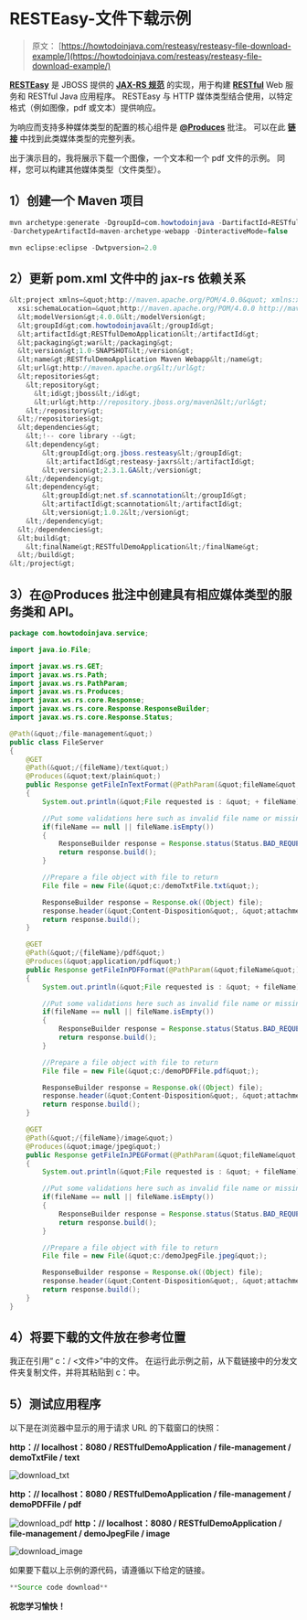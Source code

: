 # RESTEasy-文件下载示例

> 原文： [https://howtodoinjava.com/resteasy/resteasy-file-download-example/](https://howtodoinjava.com/resteasy/resteasy-file-download-example/)

[**RESTEasy**](http://resteasy.jboss.org/ "resteasy") 是 JBOSS 提供的 [**JAX-RS 规范**](https://jcp.org/en/jsr/detail?id=311 "jax-rs") 的实现，用于构建 [**RESTful**](https://en.wikipedia.org/wiki/Representational_state_transfer "restful") Web 服务和 RESTful Java 应用程序。 RESTEasy 与 HTTP 媒体类型结合使用，以特定格式（例如图像，pdf 或文本）提供响应。

为响应而支持多种媒体类型的配置的核心组件是 [**@Produces**](https://docs.oracle.com/javaee/6/api/javax/ws/rs/Produces.html "Produces annotation") 批注。 可以在此 **[链接](https://en.wikipedia.org/wiki/Internet_media_type "media types")** 中找到此类媒体类型的完整列表。

出于演示目的，我将展示下载一个图像，一个文本和一个 pdf 文件的示例。 同样，您可以构建其他媒体类型（文件类型）。

## **1）创建一个 Maven 项目**

```java
mvn archetype:generate -DgroupId=com.howtodoinjava -DartifactId=RESTfulDemoApplication 
-DarchetypeArtifactId=maven-archetype-webapp -DinteractiveMode=false

mvn eclipse:eclipse -Dwtpversion=2.0
```

## **2）更新 pom.xml 文件**中的 jax-rs 依赖关系

```java
&lt;project xmlns=&quot;http://maven.apache.org/POM/4.0.0&quot; xmlns:xsi=&quot;http://www.w3.org/2001/XMLSchema-instance&quot;
  xsi:schemaLocation=&quot;http://maven.apache.org/POM/4.0.0 http://maven.apache.org/maven-v4_0_0.xsd&quot;&gt;
  &lt;modelVersion&gt;4.0.0&lt;/modelVersion&gt;
  &lt;groupId&gt;com.howtodoinjava&lt;/groupId&gt;
  &lt;artifactId&gt;RESTfulDemoApplication&lt;/artifactId&gt;
  &lt;packaging&gt;war&lt;/packaging&gt;
  &lt;version&gt;1.0-SNAPSHOT&lt;/version&gt;
  &lt;name&gt;RESTfulDemoApplication Maven Webapp&lt;/name&gt;
  &lt;url&gt;http://maven.apache.org&lt;/url&gt;
  &lt;repositories&gt;
   	&lt;repository&gt;
      &lt;id&gt;jboss&lt;/id&gt;
      &lt;url&gt;http://repository.jboss.org/maven2&lt;/url&gt;
   	&lt;/repository&gt;
  &lt;/repositories&gt;
  &lt;dependencies&gt;
    &lt;!-- core library --&gt;
	&lt;dependency&gt;
		&lt;groupId&gt;org.jboss.resteasy&lt;/groupId&gt;
		 &lt;artifactId&gt;resteasy-jaxrs&lt;/artifactId&gt;
		&lt;version&gt;2.3.1.GA&lt;/version&gt;
	&lt;/dependency&gt;
	&lt;dependency&gt;
		&lt;groupId&gt;net.sf.scannotation&lt;/groupId&gt;
		&lt;artifactId&gt;scannotation&lt;/artifactId&gt;
		&lt;version&gt;1.0.2&lt;/version&gt;
	&lt;/dependency&gt;
  &lt;/dependencies&gt;
  &lt;build&gt;
    &lt;finalName&gt;RESTfulDemoApplication&lt;/finalName&gt;
  &lt;/build&gt;
&lt;/project&gt;

```

## **3）在@Produces 批注**中创建具有相应媒体类型的服务类和 API。

```java
package com.howtodoinjava.service;

import java.io.File;

import javax.ws.rs.GET;
import javax.ws.rs.Path;
import javax.ws.rs.PathParam;
import javax.ws.rs.Produces;
import javax.ws.rs.core.Response;
import javax.ws.rs.core.Response.ResponseBuilder;
import javax.ws.rs.core.Response.Status;

@Path(&quot;/file-management&quot;)
public class FileServer
{
	@GET
	@Path(&quot;/{fileName}/text&quot;)
	@Produces(&quot;text/plain&quot;)
	public Response getFileInTextFormat(@PathParam(&quot;fileName&quot;) String fileName) 
	{
		System.out.println(&quot;File requested is : &quot; + fileName);

		//Put some validations here such as invalid file name or missing file name
		if(fileName == null || fileName.isEmpty())
		{
			ResponseBuilder response = Response.status(Status.BAD_REQUEST);
			return response.build();
		}

		//Prepare a file object with file to return
		File file = new File(&quot;c:/demoTxtFile.txt&quot;);

		ResponseBuilder response = Response.ok((Object) file);
		response.header(&quot;Content-Disposition&quot;, &quot;attachment; filename=&quot;howtodoinjava.txt&quot;&quot;);
		return response.build();
	}

	@GET
	@Path(&quot;/{fileName}/pdf&quot;)
	@Produces(&quot;application/pdf&quot;)
	public Response getFileInPDFFormat(@PathParam(&quot;fileName&quot;) String fileName) 
	{
		System.out.println(&quot;File requested is : &quot; + fileName);

		//Put some validations here such as invalid file name or missing file name
		if(fileName == null || fileName.isEmpty())
		{
			ResponseBuilder response = Response.status(Status.BAD_REQUEST);
			return response.build();
		}

		//Prepare a file object with file to return
		File file = new File(&quot;c:/demoPDFFile.pdf&quot;);

		ResponseBuilder response = Response.ok((Object) file);
		response.header(&quot;Content-Disposition&quot;, &quot;attachment; filename=&quot;howtodoinjava.pdf&quot;&quot;);
		return response.build();
	}

	@GET
	@Path(&quot;/{fileName}/image&quot;)
	@Produces(&quot;image/jpeg&quot;)
	public Response getFileInJPEGFormat(@PathParam(&quot;fileName&quot;) String fileName) 
	{
		System.out.println(&quot;File requested is : &quot; + fileName);

		//Put some validations here such as invalid file name or missing file name
		if(fileName == null || fileName.isEmpty())
		{
			ResponseBuilder response = Response.status(Status.BAD_REQUEST);
			return response.build();
		}

		//Prepare a file object with file to return
		File file = new File(&quot;c:/demoJpegFile.jpeg&quot;);

		ResponseBuilder response = Response.ok((Object) file);
		response.header(&quot;Content-Disposition&quot;, &quot;attachment; filename=&quot;howtodoinjava.jpeg&quot;&quot;);
		return response.build();
	}
}

```

## 4）将要下载的文件放在参考位置

我正在引用“ c：/ <文件>”中的文件。 在运行此示例之前，从下载链接中的分发文件夹复制文件，并将其粘贴到 c：中。

## **5）测试应用程序**

以下是在浏览器中显示的用于请求 URL 的下载窗口的快照：

**http：// localhost：8080 / RESTfulDemoApplication / file-management / demoTxtFile / text**

![download_txt](img/d41c6933714e7316726093f8a10192a6.png)

**http：// localhost：8080 / RESTfulDemoApplication / file-management / demoPDFFile / pdf**

![download_pdf](img/9b9eb029001ae3f9eee3902c4a23471d.png)
**http：// localhost：8080 / RESTfulDemoApplication / file-management / demoJpegFile / image**

![download_image](img/88464aa070fbf4aa627d52b02dd2d268.png)

如果要下载以上示例的源代码，请遵循以下给定的链接。

```java
**Source code download**
```

**祝您学习愉快！**